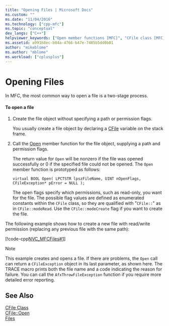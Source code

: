 ```yaml
---
title: "Opening Files | Microsoft Docs"
ms.custom: ""
ms.date: "11/04/2016"
ms.technology: ["cpp-mfc"]
ms.topic: "conceptual"
dev_langs: ["C++"]
helpviewer_keywords: ["Open member functions [MFC]", "CFile class [MFC], variable", "opening files, in MFC", "Open calls [MFC]", "Open method, CFile class [MFC]", "examples [MFC], opening files", "opening files, handling exceptions", "exception handling [MFC], when opening files", "files [MFC], opening", "file objects [MFC]", "MFC, file operations", "opening files [MFC]", "exception handling [MFC], opening files"]
ms.assetid: a991b8ec-b04a-4766-b47e-7485b5dd0b01
author: "mikeblome"
ms.author: "mblome"
ms.workload: ["cplusplus"]
---
```

# Opening Files

In MFC, the most common way to open a file is a two-stage process.

#### To open a file

1. Create the file object without specifying a path or permission flags.

     You usually create a file object by declaring a [CFile](../mfc/reference/cfile-class.md) variable on the stack frame.

1. Call the [Open](../mfc/reference/cfile-class.md#open) member function for the file object, supplying a path and permission flags.

     The return value for `Open` will be nonzero if the file was opened successfully or 0 if the specified file could not be opened. The `Open` member function is prototyped as follows:

     `virtual BOOL Open( LPCTSTR lpszFileName, UINT nOpenFlags, CFileException* pError = NULL );`

     The open flags specify which permissions, such as read-only, you want for the file. The possible flag values are defined as enumerated constants within the `CFile` class, so they are qualified with "`CFile::`" as in `CFile::modeRead`. Use the `CFile::modeCreate` flag if you want to create the file.

The following example shows how to create a new file with read/write permission (replacing any previous file with the same path):

[!code-cpp[NVC_MFCFiles#1](../atl-mfc-shared/reference/codesnippet/cpp/opening-files_1.cpp)]

> [!NOTE]
>  This example creates and opens a file. If there are problems, the `Open` call can return a `CFileException` object in its last parameter, as shown here. The TRACE macro prints both the file name and a code indicating the reason for failure. You can call the `AfxThrowFileException` function if you require more detailed error reporting.

## See Also

[CFile Class](../mfc/reference/cfile-class.md)<br/>
[CFile::Open](../mfc/reference/cfile-class.md#open)<br/>
[Files](../mfc/files-in-mfc.md)

